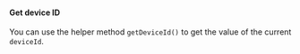#### Get device ID

You can use the helper method `getDeviceId()` to get the value of the current `deviceId`.